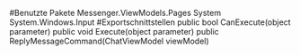 #Benutzte Pakete
Messenger.ViewModels.Pages
System
System.Windows.Input
#Exportschnittstellen
public bool CanExecute(object parameter)
public void Execute(object parameter)
public ReplyMessageCommand(ChatViewModel viewModel)
